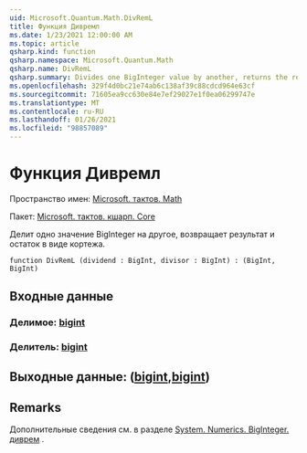 ```yaml
---
uid: Microsoft.Quantum.Math.DivRemL
title: Функция Дивремл
ms.date: 1/23/2021 12:00:00 AM
ms.topic: article
qsharp.kind: function
qsharp.namespace: Microsoft.Quantum.Math
qsharp.name: DivRemL
qsharp.summary: Divides one BigInteger value by another, returns the result and the remainder as a tuple.
ms.openlocfilehash: 329f4d0bc21e74ab6c138af39c88cdcd964e63cf
ms.sourcegitcommit: 71605ea9cc630e84e7ef29027e1f0ea06299747e
ms.translationtype: MT
ms.contentlocale: ru-RU
ms.lasthandoff: 01/26/2021
ms.locfileid: "98857089"
---
```

# <a name="divreml-function"></a>Функция Дивремл

Пространство имен: [Microsoft. тактов. Math](xref:Microsoft.Quantum.Math)

Пакет: [Microsoft. тактов. кшарп. Core](https://nuget.org/packages/Microsoft.Quantum.QSharp.Core)


Делит одно значение BigInteger на другое, возвращает результат и остаток в виде кортежа.

```qsharp
function DivRemL (dividend : BigInt, divisor : BigInt) : (BigInt, BigInt)
```


## <a name="input"></a>Входные данные

### <a name="dividend--bigint"></a>Делимое: [bigint](xref:microsoft.quantum.lang-ref.bigint)




### <a name="divisor--bigint"></a>Делитель: [bigint](xref:microsoft.quantum.lang-ref.bigint)





## <a name="output--bigintbigint"></a>Выходные данные: ([bigint](xref:microsoft.quantum.lang-ref.bigint),[bigint](xref:microsoft.quantum.lang-ref.bigint))



## <a name="remarks"></a>Remarks

Дополнительные сведения см. в разделе [System. Numerics. BigInteger. диврем](https://docs.microsoft.com/dotnet/api/system.numerics.biginteger.divrem) .